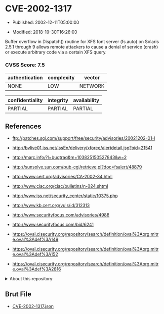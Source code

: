 # CVE-2002-1317

- Published: 2002-12-11T05:00:00

- Modified: 2018-10-30T16:26:00

Buffer overflow in Dispatch() routine for XFS font server (fs.auto) on Solaris 2.5.1 through 9 allows remote attackers to cause a denial of service (crash) or execute arbitrary code via a certain XFS query.

### CVSS Score: **7.5**

| authentication | complexity | vector |
| --- | --- | --- |
| NONE | LOW | NETWORK |

| confidentiality | integrity | availability |
| --- | --- | --- |
| PARTIAL | PARTIAL | PARTIAL |

## References

* ftp://patches.sgi.com/support/free/security/advisories/20021202-01-I

* http://bvlive01.iss.net/issEn/delivery/xforce/alertdetail.jsp?oid=21541

* http://marc.info/?l=bugtraq&m=103825150527843&w=2

* http://sunsolve.sun.com/pub-cgi/retrieve.pl?doc=fsalert/48879

* http://www.cert.org/advisories/CA-2002-34.html

* http://www.ciac.org/ciac/bulletins/n-024.shtml

* http://www.iss.net/security_center/static/10375.php

* http://www.kb.cert.org/vuls/id/312313

* http://www.securityfocus.com/advisories/4988

* http://www.securityfocus.com/bid/6241

* https://oval.cisecurity.org/repository/search/definition/oval%3Aorg.mitre.oval%3Adef%3A149

* https://oval.cisecurity.org/repository/search/definition/oval%3Aorg.mitre.oval%3Adef%3A152

* https://oval.cisecurity.org/repository/search/definition/oval%3Aorg.mitre.oval%3Adef%3A2816

<details>
<summary>About this repository</summary> 

  This repository is part of the project [Live Hack CVE](https://github.com/Live-Hack-CVE). Main website can be found [www.live-hack.org](https://www.live-hack.org) 
  
  Made by [Sn0wAlice](https://github.com/Sn0wAlice) for the people that care about security and need to have a feed of the latest CVEs. Hope you enjoy it, don't forget to star the repo and follow me on [Twitter](https://twitter.com/Sn0wAlice) and [Github](https://github.com/Sn0wAlice). And that is my [personnal website](https://www.alice-snow.me/)

  - [Home Page](https://github.com/Live-Hack-CVE)
  - [Framework](https://github.com/Live-Hack-CVE/cve-framework)
  - [CVE database](https://github.com/Live-Hack-CVE/full_database)
  - [Changelog](https://github.com/Live-Hack-CVE/Changelog)
</details>

## Brut File

* [CVE-2002-1317.json](https://raw.githubusercontent.com/Live-Hack-CVE/full_database/main/cves/2002/CVE-2002-1317.json)


